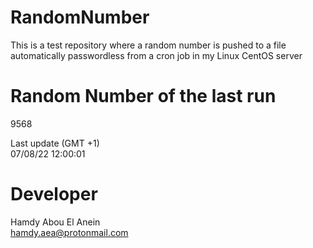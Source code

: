 # RandomNumber    
This is a test repository where a random number is pushed to a file automatically passwordless from a cron job in my Linux CentOS server    
# Random Number of the last run   
9568
      
Last update (GMT +1)    
07/08/22 12:00:01
# Developer    
Hamdy Abou El Anein   
hamdy.aea@protonmail.com
